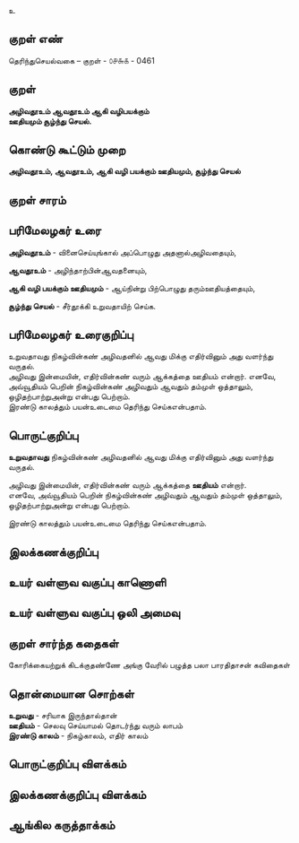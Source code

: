 உ

## குறள் எண் 

தெரிந்துசெயல்வகை – குறள் - ௦௪௬௧ - 0461  

## குறள் 

**அழிவதூஉம் ஆவதூஉம் ஆகி வழிபயக்கும்  
ஊதியமும் சூழ்ந்து செயல்.**

## கொண்டு கூட்டும் முறை

**அழிவதூஉம், ஆவதூஉம், ஆகி வழி பயக்கும் ஊதியமும், சூழ்ந்து செயல்**

## குறள் சாரம்   


## பரிமேலழகர் உரை

**அழிவதூஉம்** - வினைசெய்யுங்கால் அப்பொழுது அதனால்அழிவதையும்,  

**ஆவதூஉம்** - அழிந்தாற்பின்ஆவதனையும்,  

**ஆகி வழி பயக்கும் ஊதியமும்** - ஆய்நின்று பிற்பொழுது தரும்ஊதியத்தையும்,  

**சூழ்ந்து செயல்** - சீர்தூக்கி உறுவதாயிற் செய்க. 

## பரிமேலழகர் உரைகுறிப்பு   

உறுவதாவது  நிகழ்வின்கண் அழிவதனில் ஆவது மிக்கு எதிர்வினும் அது வளர்ந்து வருதல்.  
அழிவது இன்மையின், எதிர்வின்கண் வரும் ஆக்கத்தை ஊதியம் என்றார். எனவே, அவ்வூதியம் பெறின் நிகழ்வின்கண் அழிவதும் ஆவதும் தம்முள் ஒத்தாலும், ஒழிதற்பாற்றுஅன்று என்பது பெற்றாம்.  
இரண்டு காலத்தும் பயன்உடைமை தெரிந்து செய்கஎன்பதாம்.    

## பொருட்குறிப்பு 

**உறுவதாவது**  நிகழ்வின்கண் அழிவதனில் ஆவது மிக்கு எதிர்வினும் அது வளர்ந்து வருதல்.  

அழிவது இன்மையின், எதிர்வின்கண் வரும் ஆக்கத்தை **ஊதியம்** என்றார்.   
எனவே, அவ்வூதியம் பெறின் நிகழ்வின்கண் அழிவதும் ஆவதும் தம்முள் ஒத்தாலும், ஒழிதற்பாற்றுஅன்று என்பது பெற்றாம்.  

இரண்டு காலத்தும் பயன்உடைமை தெரிந்து செய்கஎன்பதாம்.    

## இலக்கணக்குறிப்பு  


## உயர் வள்ளுவ வகுப்பு காணொளி


## உயர் வள்ளுவ வகுப்பு ஒலி அமைவு 

 
## குறள் சார்ந்த கதைகள் 

கோரிக்கையற்றுக் கிடக்குதண்ணே அங்கு வேரில் பழுத்த பலா  பாரதிதாசன் கவிதைகள்  

## தொன்மையான சொற்கள்

**உறுவது** - சரியாக இருந்தால்தான்    
**ஊதியம்** - செலவு செய்யாமல் தொடர்ந்து வரும் லாபம்   
**இரண்டு காலம்** - நிகழ்காலம், எதிர் காலம் 

## பொருட்குறிப்பு விளக்கம்


## இலக்கணக்குறிப்பு விளக்கம்


## ஆங்கில கருத்தாக்கம் 


